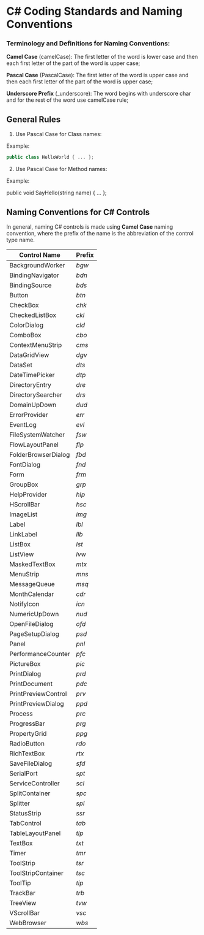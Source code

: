 # C# Coding Standards and Naming Conventions
### Terminology and Definitions for Naming Conventions:

**Camel Case** (camelCase): The first letter of the word is lower case and then each first letter of the part of the word is upper case;

**Pascal Case** (PascalCase): The first letter of the word is upper case and then each first letter of the part of the word is upper case;

**Underscore Prefix** (_underscore): The word begins with underscore char and for the rest of the word use camelCase rule;

## General Rules
1. Use Pascal Case for Class names:

Example:

```csharp
public class HelloWorld { ... };
```

2. Use Pascal Case for Method names:

Example:

public void SayHello(string name) { ... };

## Naming Conventions for C# Controls
In general, naming C# controls is made using **Camel Case** naming convention, where the prefix of the name is the abbreviation of the control type name.

Control Name | Prefix
------------ | ------
BackgroundWorker | _bgw_
BindingNavigator | _bdn_
BindingSource | _bds_
Button | _btn_
CheckBox | _chk_
CheckedListBox | _ckl_
ColorDialog | _cld_
ComboBox | _cbo_
ContextMenuStrip | _cms_
DataGridView | _dgv_
DataSet | _dts_
DateTimePicker | _dtp_
DirectoryEntry | _dre_
DirectorySearcher | _drs_
DomainUpDown | _dud_
ErrorProvider | _err_
EventLog | _evl_
FileSystemWatcher | _fsw_
FlowLayoutPanel | _flp_
FolderBrowserDialog | _fbd_
FontDialog | _fnd_
Form | _frm_
GroupBox | _grp_
HelpProvider | _hlp_
HScrollBar | _hsc_
ImageList | _img_
Label | _lbl_
LinkLabel | _llb_
ListBox | _lst_
ListView | _lvw_
MaskedTextBox | _mtx_
MenuStrip | _mns_
MessageQueue | _msq_
MonthCalendar | _cdr_
NotifyIcon | _icn_
NumericUpDown | _nud_
OpenFileDialog | _ofd_
PageSetupDialog | _psd_
Panel | _pnl_
PerformanceCounter | _pfc_
PictureBox | _pic_
PrintDialog | _prd_
PrintDocument | _pdc_
PrintPreviewControl | _prv_
PrintPreviewDialog | _ppd_
Process | _prc_
ProgressBar | _prg_
PropertyGrid | _ppg_
RadioButton | _rdo_
RichTextBox | _rtx_
SaveFileDialog | _sfd_
SerialPort | _spt_
ServiceController | _scl_
SplitContainer | _spc_
Splitter | _spl_
StatusStrip | _ssr_
TabControl | _tab_
TableLayoutPanel | _tlp_
TextBox | _txt_
Timer | _tmr_
ToolStrip | _tsr_
ToolStripContainer | _tsc_
ToolTip | _tip_
TrackBar | _trb_
TreeView | _tvw_
VScrollBar | _vsc_
WebBrowser | _wbs_

